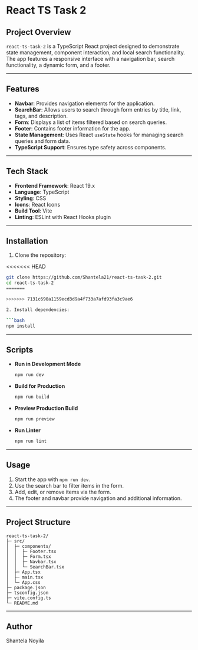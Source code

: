 
# React TS Task 2

## Project Overview

`react-ts-task-2` is a TypeScript React project designed to demonstrate state management, component interaction, and local search functionality. The app features a responsive interface with a navigation bar, search functionality, a dynamic form, and a footer.

---

## Features

- **Navbar**: Provides navigation elements for the application.
- **SearchBar**: Allows users to search through form entries by title, link, tags, and description.
- **Form**: Displays a list of items filtered based on search queries.
- **Footer**: Contains footer information for the app.
- **State Management**: Uses React `useState` hooks for managing search queries and form data.
- **TypeScript Support**: Ensures type safety across components.

---

## Tech Stack

- **Frontend Framework**: React 19.x
- **Language**: TypeScript
- **Styling**: CSS
- **Icons**: React Icons
- **Build Tool**: Vite
- **Linting**: ESLint with React Hooks plugin

---

## Installation

1. Clone the repository:

<<<<<<< HEAD
   ```bash
   git clone https://github.com/Shantela21/react-ts-task-2.git
   cd react-ts-task-2
=======

>>>>>>> 7131c690a1159ecd3d9a4f733a7afd93fa3c9ae6

2. Install dependencies:

   ```bash
   npm install
   ```

---

## Scripts

- **Run in Development Mode**

  ```bash
  npm run dev
  ```

- **Build for Production**

  ```bash
  npm run build
  ```

- **Preview Production Build**

  ```bash
  npm run preview
  ```

- **Run Linter**

  ```bash
  npm run lint
  ```

---

## Usage

1. Start the app with `npm run dev`.
2. Use the search bar to filter items in the form.
3. Add, edit, or remove items via the form.
4. The footer and navbar provide navigation and additional information.

---

## Project Structure

```
react-ts-task-2/
├─ src/
│  ├─ components/
│  │  ├─ Footer.tsx
│  │  ├─ Form.tsx
│  │  ├─ Navbar.tsx
│  │  └─ SearchBar.tsx
│  ├─ App.tsx
│  ├─ main.tsx
│  └─ App.css
├─ package.json
├─ tsconfig.json
├─ vite.config.ts
└─ README.md
```

---

## Author

Shantela Noyila
